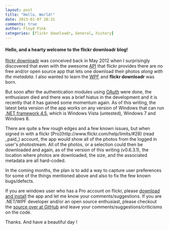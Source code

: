 ```yaml
---
layout: post
title: "Hello, World!"
date: 2013-01-07 20:31
comments: true
author: Floyd Pink
categories: [flickr downloadr, General, history]
---
```

#### Hello, and a hearty welcome to the flickr downloadr blog!

[flickr downloadr](/../) was conceived back in May 2012 when I surprisingly discovered that even with the awesome [API](http://www.flickr.com/services/api/) that flickr provides there are no free and/or open source app that lets one download their photos _along with the metadata_. I also wanted to learn the [WPF](http://msdn.microsoft.com/en-us/library/ms754130.aspx "Windows Presentation Foundation") and **flickr downloadr** was born.

But soon after the authentication modules using [OAuth](http://en.wikipedia.org/wiki/OAuth "OAuth") were done, the enthusiasm died and there was a brief hiatus in the development and it is recently that it has gained some momentum again. As of this writing, the latest beta version of the app works on any version of Windows that can run [.NET framework 4.5](http://msdn.microsoft.com/en-us/library/w0x726c2.aspx), which is Windows Vista (untested), Windows 7 and Windows 8.

<!-- more -->There are quite a few rough edges and a few known issues, but when signed in with a flickr [Pro](http://www.flickr.com/help/limits/#28) (read _paid_) account, the app would show all of the photos from the logged in user's photostream. All of the photos, or a selection could then be downloaded and again, as of the version of this writing (v0.6.3.1), the location where photos are downloaded, the size, and the associated metadata are all hard-coded.

In the coming months, the plan is to add a way to capture user preferences for some of the things mentioned above and also to fix the few known bugs/defects.

If you are windows user who has a Pro account on flickr, please [download and install](/../downloads/latest) the app and let me know your comments/suggestions. If you are .NET/WPF developer and/or an open source enthusiast, please checkout the [source over at GitHub](https://github.com/flickr-downloadr/flickr-downloadr) and leave your comments/suggestions/criticisms on the code.

Thanks. And have a beautiful day !

